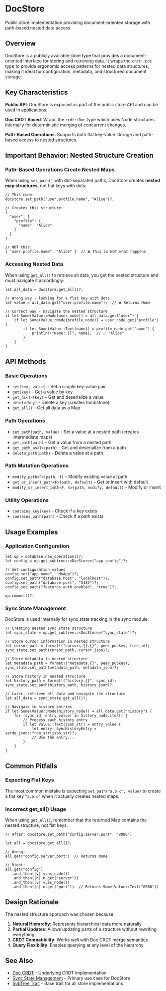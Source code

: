 # DocStore

Public store implementation providing document-oriented storage with path-based nested data access.

## Overview

DocStore is a publicly available store type that provides a document-oriented interface for storing and retrieving data. It wraps the `crdt::Doc` type to provide ergonomic access patterns for nested data structures, making it ideal for configuration, metadata, and structured document storage.

## Key Characteristics

**Public API**: DocStore is exposed as part of the public store API and can be used in applications.

**Doc CRDT Based**: Wraps the `crdt::Doc` type which uses Node structures internally for deterministic merging of concurrent changes.

**Path-Based Operations**: Supports both flat key-value storage and path-based access to nested structures.

## Important Behavior: Nested Structure Creation

### Path-Based Operations Create Nested Maps

When using `set_path()` with dot-separated paths, DocStore creates **nested map structures**, not flat keys with dots:

```rust,ignore
// This code:
docstore.set_path("user.profile.name", "Alice")?;

// Creates this structure:
{
  "user": {
    "profile": {
      "name": "Alice"
    }
  }
}

// NOT this:
{ "user.profile.name": "Alice" }  // ❌ This is NOT what happens
```

### Accessing Nested Data

When using `get_all()` to retrieve all data, you get the nested structure and must navigate it accordingly:

```rust,ignore
let all_data = docstore.get_all()?;

// Wrong way - looking for a flat key with dots
let value = all_data.get("user.profile.name");  // ❌ Returns None

// Correct way - navigate the nested structure
if let Some(Value::Node(user_node)) = all_data.get("user") {
    if let Some(Value::Node(profile_node)) = user_node.get("profile") {
        if let Some(Value::Text(name)) = profile_node.get("name") {
            println!("Name: {}", name);  // ✅ "Alice"
        }
    }
}
```

## API Methods

### Basic Operations

- `set(key, value)` - Set a simple key-value pair
- `get(key)` - Get a value by key
- `get_as<T>(key)` - Get and deserialize a value
- `delete(key)` - Delete a key (creates tombstone)
- `get_all()` - Get all data as a Map

### Path Operations

- `set_path(path, value)` - Set a value at a nested path (creates intermediate maps)
- `get_path(path)` - Get a value from a nested path
- `get_path_as<T>(path)` - Get and deserialize from a path
- `delete_path(path)` - Delete a value at a path

### Path Mutation Operations

- `modify_path<F>(path, f)` - Modify existing value at path
- `get_or_insert_path<F>(path, default)` - Get or insert with default
- `modify_or_insert_path<F, G>(path, modify, default)` - Modify or insert

### Utility Operations

- `contains_key(key)` - Check if a key exists
- `contains_path(path)` - Check if a path exists

## Usage Examples

### Application Configuration

```rust,ignore
let op = database.new_operation()?;
let config = op.get_subtree::<DocStore>("app_config")?;

// Set configuration values
config.set("app_name", "MyApp")?;
config.set_path("database.host", "localhost")?;
config.set_path("database.port", "5432")?;
config.set_path("features.auth.enabled", "true")?;

op.commit()?;
```

### Sync State Management

DocStore is used internally for sync state tracking in the sync module:

```rust,ignore
// Creating nested sync state structure
let sync_state = op.get_subtree::<DocStore>("sync_state")?;

// Store cursor information in nested structure
let cursor_path = format!("cursors.{}.{}", peer_pubkey, tree_id);
sync_state.set_path(cursor_path, cursor_json)?;

// Store metadata in nested structure
let metadata_path = format!("metadata.{}", peer_pubkey);
sync_state.set_path(metadata_path, metadata_json)?;

// Store history in nested structure
let history_path = format!("history.{}", sync_id);
sync_state.set_path(history_path, history_json)?;

// Later, retrieve all data and navigate the structure
let all_data = sync_state.get_all()?;

// Navigate to history entries
if let Some(Value::Node(history_node)) = all_data.get("history") {
    for (sync_id, entry_value) in history_node.iter() {
        // Process each history entry
        if let Value::Text(json_str) = entry_value {
            let entry: SyncHistoryEntry = serde_json::from_str(json_str)?;
            // Use the entry...
        }
    }
}
```

## Common Pitfalls

### Expecting Flat Keys

The most common mistake is expecting `set_path("a.b.c", value)` to create a flat key `"a.b.c"` when it actually creates nested maps.

### Incorrect get_all() Usage

When using `get_all()`, remember that the returned Map contains the nested structure, not flat keys:

```rust,ignore
// After: docstore.set_path("config.server.port", "8080")

let all = docstore.get_all()?;

// Wrong:
all.get("config.server.port")  // Returns None

// Right:
all.get("config")
   .and_then(|v| v.as_node())
   .and_then(|n| n.get("server"))
   .and_then(|v| v.as_node())
   .and_then(|n| n.get("port"))  // Returns Some(Value::Text("8080"))
```

## Design Rationale

The nested structure approach was chosen because:

1. **Natural Hierarchy**: Represents hierarchical data more naturally
2. **Partial Updates**: Allows updating parts of a structure without rewriting everything
3. **CRDT Compatibility**: Works well with Doc CRDT merge semantics
4. **Query Flexibility**: Enables querying at any level of the hierarchy

## See Also

- [Doc CRDT](../crdt.md) - Underlying CRDT implementation
- [Sync State Management](../../sync/state.md) - Primary use case for DocStore
- [SubTree Trait](./stores.md) - Base trait for all store implementations

